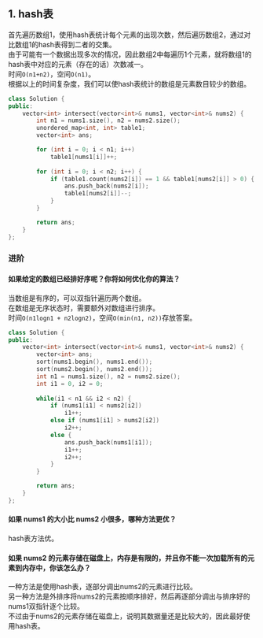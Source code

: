 ## 1. hash表
首先遍历数组1，使用hash表统计每个元素的出现次数，然后遍历数组2，通过对比数组1的hash表得到二者的交集。  
由于可能有一个数据出现多次的情况，因此数组2中每遍历1个元素，就将数组1的hash表中对应的元素（存在的话）次数减一。  
时间`O(n1+n2)`，空间`O(n1)`。  
根据以上的时间复杂度，我们可以使hash表统计的数组是元素数目较少的数组。  
```cpp
class Solution {
public:
    vector<int> intersect(vector<int>& nums1, vector<int>& nums2) {
        int n1 = nums1.size(), n2 = nums2.size();
        unordered_map<int, int> table1;
        vector<int> ans;

        for (int i = 0; i < n1; i++)
            table1[nums1[i]]++;
        
        for (int i = 0; i < n2; i++) {
            if (table1.count(nums2[i]) == 1 && table1[nums2[i]] > 0) {
                ans.push_back(nums2[i]);
                table1[nums2[i]]--;
            }
        }

        return ans;
    }
};
```
  
### 进阶
#### 如果给定的数组已经排好序呢？你将如何优化你的算法？
当数组是有序的，可以双指针遍历两个数组。  
在数组是无序状态时，需要额外对数组进行排序。  
时间`O(n1logn1 + n2logn2)`，空间`O(min(n1, n2))`存放答案。  
```cpp
class Solution {
public:
    vector<int> intersect(vector<int>& nums1, vector<int>& nums2) {
        vector<int> ans;
        sort(nums1.begin(), nums1.end());
        sort(nums2.begin(), nums2.end());
        int n1 = nums1.size(), n2 = nums2.size();
        int i1 = 0, i2 = 0;
        
        while(i1 < n1 && i2 < n2) {
            if (nums1[i1] < nums2[i2])
                i1++;
            else if (nums1[i1] > nums2[i2])
                i2++;
            else {
                ans.push_back(nums1[i1]);
                i1++;
                i2++;
            }
        }

        return ans;
    }
};
```
  
#### 如果 nums1 的大小比 nums2 小很多，哪种方法更优？
hash表方法优。  
  
#### 如果 nums2 的元素存储在磁盘上，内存是有限的，并且你不能一次加载所有的元素到内存中，你该怎么办？
一种方法是使用hash表，逐部分调出nums2的元素进行比较。  
另一种方法是外排序将nums2的元素按顺序排好，然后再逐部分调出与排序好的nums1双指针逐个比较。  
不过由于nums2的元素存储在磁盘上，说明其数据量还是比较大的，因此最好使用hash表。  